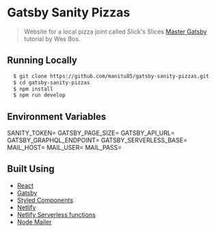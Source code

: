 # Gatsby Sanity Pizzas

> Website for a local pizza joint called Slick's Slices [Master Gatsby](https://mastergatsby.com/) tutorial by Wes Bos.

## Running Locally

```bash
  $ git clone https://github.com/manitu85/gatsby-sanity-pizzas.git
  $ cd gatsby-sanity-pizzas
  $ npm install
  $ npm run develop
```

## Environment Variables

SANITY_TOKEN=
GATSBY_PAGE_SIZE=
GATSBY_API_URL=
GATSBY_GRAPHQL_ENDPOINT=
GATSBY_SERVERLESS_BASE=
MAIL_HOST=
MAIL_USER=
MAIL_PASS=

## Built Using

- [React](https://reactjs.org/)
- [Gatsby](https://www.gatsbyjs.com/)
- [Styled Components](https://styled-components.com/)
- [Netlify](https://www.netlify.com)
- [Netlify Serverless functions](https://www.netlify.com/products/functions/)
- [Node Mailer](https://nodemailer.com/about/)
